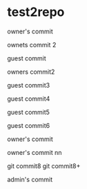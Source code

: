 # test2repo


owner's commit

ownets commit 2

guest commit

owners commit2

guest commit3

guest commit4

guest commit5

guest commit6

owner's commit

owner's commit nn

git commit8
git commit8+

admin's commit
